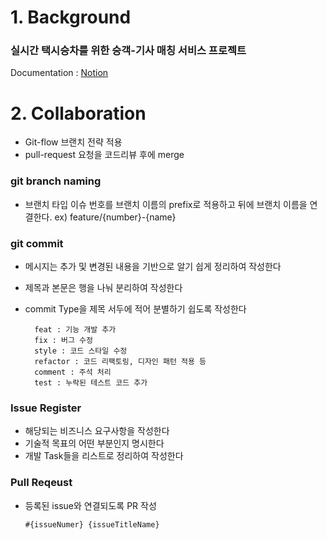 # 1. Background
### 실시간 택시승차를 위한 승객-기사 매칭 서비스 프로젝트  
Documentation : [Notion](https://parallel-cornucopia-5d2.notion.site/Matching-Taxi-fd95f9208c6c4b1b9d6f2bc0e013552d)
   
# 2. Collaboration
- Git-flow 브랜치 전략 적용
- pull-request 요청을 코드리뷰 후에 merge

### git branch naming
- 브랜치 타입 이슈 번호를 브랜치 이름의 prefix로 적용하고 뒤에 브랜치 이름을 연결한다.
ex) feature/{number}-{name}

### git commit
- 메시지는 추가 및 변경된 내용을 기반으로 알기 쉽게 정리하여 작성한다
- 제목과 본문은 행을 나눠 분리하여 작성한다
- commit Type을 제목 서두에 적어 분별하기 쉽도록 작성한다

        feat : 기능 개발 추가
        fix : 버그 수정
        style : 코드 스타일 수정
        refactor : 코드 리팩토링, 디자인 패턴 적용 등
        comment : 주석 처리
        test : 누락된 테스트 코드 추가

### Issue Register
- 해당되는 비즈니스 요구사항을 작성한다
- 기술적 목표의 어떤 부분인지 명시한다
- 개발 Task들을 리스트로 정리하여 작성한다

### Pull Reqeust
- 등록된 issue와 연결되도록 PR 작성
    
    `#{issueNumer} {issueTitleName}`
